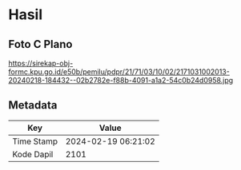 # Hasil

## Foto C Plano

https://sirekap-obj-formc.kpu.go.id/e50b/pemilu/pdpr/21/71/03/10/02/2171031002013-20240218-184432--02b2782e-f88b-4091-a1a2-54c0b24d0958.jpg


## Metadata

| Key        | Value               |
| ---------- | ------------------- |
| Time Stamp | 2024-02-19 06:21:02 |
| Kode Dapil | 2101                |



